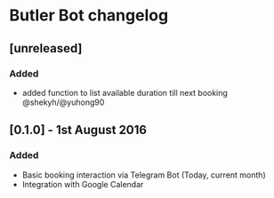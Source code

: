 # Butler Bot changelog

## [unreleased]
### Added
* added function to list available duration till next booking @shekyh/@yuhong90

## [0.1.0] - 1st August 2016
### Added
* Basic booking interaction via Telegram Bot (Today, current month)
* Integration with Google Calendar


